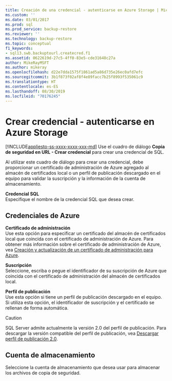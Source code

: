 ```yaml
---
title: Creación de una credencial - autenticarse en Azure Storage | Microsoft Docs
ms.custom: ''
ms.date: 03/01/2017
ms.prod: sql
ms.prod_service: backup-restore
ms.reviewer: ''
ms.technology: backup-restore
ms.topic: conceptual
f1_keywords:
- sql13.swb.backuptourl.createcred.f1
ms.assetid: 0622619d-27c5-4ff0-83e5-cde31648c27a
author: MikeRayMSFT
ms.author: mikeray
ms.openlocfilehash: d22e7dda1575f1861ad5a86d735e26ec0afd7efc
ms.sourcegitcommit: 3b1f873f02af8f4e89facc7b25f8993f535061c9
ms.translationtype: HT
ms.contentlocale: es-ES
ms.lasthandoff: 08/30/2019
ms.locfileid: "70176245"
---
```

# <a name="create-credential---authenticate-to-azure-storage"></a>Crear credencial - autenticarse en Azure Storage
[!INCLUDE[appliesto-ss-xxxx-xxxx-xxx-md](../../includes/appliesto-ss-xxxx-xxxx-xxx-md.md)]
  Use el cuadro de diálogo **Copia de seguridad en URL - Crear credencial** para crear una credencial de SQL.  
  
 Al utilizar este cuadro de diálogo para crear una credencial, debe proporcionar un certificado de administración de Azure agregado al almacén de certificados local o un perfil de publicación descargado en el equipo para validar la suscripción y la información de la cuenta de almacenamiento.  
  
 **Credencial SQL**  
 Especifique el nombre de la credencial SQL que desea crear.  
  
## <a name="azure-credentials"></a>Credenciales de Azure  
 **Certificado de administración**  
 Use esta opción para especificar un certificado del almacén de certificados local que coincida con el certificado de administración de Azure. Para obtener más información sobre el certificado de administración de Azure, vea [Creación y actualización de un certificado de administración para Azure](https://go.microsoft.com/fwlink/?LinkId=320781).  
  
 **Suscripción**  
 Seleccione, escriba o pegue el identificador de su suscripción de Azure que coincida con el certificado de administración del almacén de certificados local.  
  
 **Perfil de publicación**  
 Use esta opción si tiene un perfil de publicación descargado en el equipo. Si utiliza esta opción, el identificador de suscripción y el certificado se rellenan de forma automática.  
  
> [!CAUTION]  
>  SQL Server admite actualmente la versión 2.0 del perfil de publicación. Para descargar la versión compatible del perfil de publicación, vea [Descargar perfil de publicación 2.0](https://go.microsoft.com/fwlink/?LinkId=396421).  
  
## <a name="storage-account"></a>Cuenta de almacenamiento  
 Seleccione la cuenta de almacenamiento que desea usar para almacenar los archivos de copia de seguridad.  
  
  
